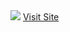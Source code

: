 <img src="screenshot-mobirise-bussiness-template.netlify.com-2019.02.12-13-24-50.png">
<a href="https://mobirise-bussiness-template.netlify.com/">Visit Site</a>
